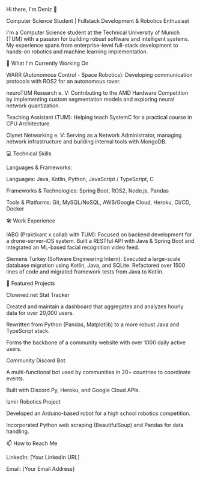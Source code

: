 Hi there, I'm Deniz 👋

Computer Science Student | Fullstack Development & Robotics Enthusiast

I'm a Computer Science student at the Technical University of Munich (TUM) with a passion for building robust software and intelligent systems. My experience spans from enterprise-level full-stack development to hands-on robotics and machine learning implementation.

🚀 What I'm Currently Working On

WARR (Autonomous Control - Space Robotics): Developing communication protocols with ROS2 for an autonomous rover.

neuroTUM Research e. V: Contributing to the AMD Hardware Competition by implementing custom segmentation models and exploring neural network quantization.

Teaching Assistant (TUM): Helping teach SystemC for a practical course in CPU Architecture.

Olynet Networking e. V: Serving as a Network Administrator, managing network infrastructure and building internal tools with MongoDB.

💻 Technical Skills

Languages & Frameworks:

Languages: Java, Kotlin, Python, JavaScript / TypeScript, C

Frameworks & Technologies: Spring Boot, ROS2, Node.js, Pandas

Tools & Platforms: Git, MySQL/NoSQL, AWS/Google Cloud, Heroku, CI/CD, Docker

🛠️ Work Experience

IABG (Praktikant x collab with TUM): Focused on backend development for a drone-server-iOS system. Built a RESTful API with Java & Spring Boot and integrated an ML-based facial recognition video feed.

Siemens Turkey (Software Engineering Intern): Executed a large-scale database migration using Kotlin, Java, and SQLite. Refactored over 1500 lines of code and migrated framework tests from Java to Kotlin.

🌟 Featured Projects

Ctowned.net Stat Tracker

Created and maintain a dashboard that aggregates and analyzes hourly data for over 20,000 users.

Rewritten from Python (Pandas, Matplotlib) to a more robust Java and TypeScript stack.

Forms the backbone of a community website with over 1000 daily active users.

Community Discord Bot

A multi-functional bot used by communities in 20+ countries to coordinate events.

Built with Discord.Py, Heroku, and Google Cloud APIs.

Izmir Robotics Project

Developed an Arduino-based robot for a high school robotics competition.

Incorporated Python web scraping (BeautifulSoup) and Pandas for data handling.

📫 How to Reach Me

LinkedIn: [Your LinkedIn URL]

Email: [Your Email Address]
